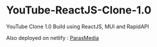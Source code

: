 # YouTube-ReactJS-Clone-1.0
YouTube Clone 1.0 Build using ReactJS, MUI and RapidAPI

Also deployed on netlify : [ParasMedia](https://roaring-macaron-bc3f20.netlify.app/)
